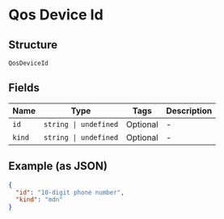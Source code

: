 
# Qos Device Id

## Structure

`QosDeviceId`

## Fields

| Name | Type | Tags | Description |
|  --- | --- | --- | --- |
| `id` | `string \| undefined` | Optional | - |
| `kind` | `string \| undefined` | Optional | - |

## Example (as JSON)

```json
{
  "id": "10-digit phone number",
  "kind": "mdn"
}
```

